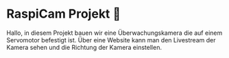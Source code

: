# RaspiCam Projekt 	:movie_camera:
Hallo, 
in diesem Projekt bauen wir eine Überwachungskamera die auf einem Servomotor befestigt ist.
Über eine Website kann man den Livestream der Kamera sehen und die Richtung der Kamera einstellen.